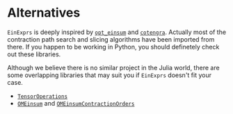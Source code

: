 # Alternatives

`EinExprs` is deeply inspired by [`opt_einsum`](https://github.com/dgasmith/opt_einsum) and [`cotengra`](https://github.com/jcmgray/cotengra).
Actually most of the contraction path search and slicing algorithms have been imported from there.
If you happen to be working in Python, you should definetely check out these libraries.

Although we believe there is no similar project in the Julia world, there are some overlapping libraries that may suit you if `EinExprs` doesn't fit your case.

- [`TensorOperations`](https://github.com/Jutho/TensorOperations.jl)
- [`OMEinsum`](https://github.com/under-Peter/OMEinsum.jl) and [`OMEinsumContractionOrders`](https://github.com/TensorBFS/OMEinsumContractionOrders.jl)
